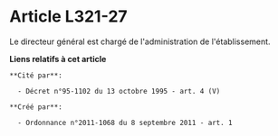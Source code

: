 # Article L321-27

Le directeur général est chargé de l'administration de l'établissement.

**Liens relatifs à cet article**

	**Cité par**:

	  - Décret n°95-1102 du 13 octobre 1995 - art. 4 (V)

	**Créé par**:

	  - Ordonnance n°2011-1068 du 8 septembre 2011 - art. 1
